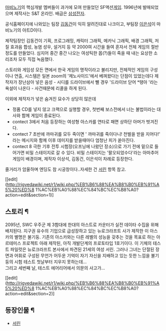 [마비노기](%EB%A7%88%EB%B9%84%EB%85%B8%EA%B8%B0.md)의 핵심개발 멤버들이 과거에 모여 만들었던
SF액션[게임](%EA%B2%8C%EC%9E%84.md). 1996년에 발매되었으며 제작사는 S&T 온라인. 배급은
[삼성전자](%EC%82%BC%EC%84%B1%EC%A0%84%EC%9E%90.md).

공식홈페이지에 나와있는 팀장 [김동건](%EA%B9%80%EB%8F%99%EA%B1%B4.md)이 익히 알려진대로 나크이고, 부팀장
[이은석](%EC%9D%B4%EC%9D%80%EC%84%9D.md)이 마비노기의 아트D이다.

제작팀장인 김동건이 기획, 프로그래밍, 캐릭터 그래픽, 메카닉 그래픽, 배경 그래픽, 저질 효과음 합성, 농염 성우, 설거지 등 약
2000여 시간을 들여 혼자서 전체 게임의 절반 정도를 만들었다. 심지어 중간 중간 나오는 여성틱한 몹(?)들이 죽을 때 내는 요상한
소리조차 모두 직접 녹음했다.

스토리와 게임성 모든 면에서 한국 게임의 명작이라고 불리지만, 전체적인 게임의 구성이나 연출, 시스템은 일본 zoom의 '제노사이드'에서
베껴왔다는 단점이 있었는데다 제작자가 장난삼아 넣은 음성 - 시디를 드라이브에서 뺄 경우 '드라이브 닫어 *탱아 '라는 욕설이 나온다 -
사건때문에 리콜을 하게 된다.

이외에 제작자가 넣은 숨겨진 묘수가 상당히 많은데

* 정품 CD를 넣지 않고 크랙으로 실행할 경우, 첫번째 보스전에서 너는 불법이라는 대사와 함께 게임이 종료된다.  
* contect 3에서 처음 등장하는 여성형 아스카를 연타로 패면 상하단 아머가 벗겨진다.  
* contect 7 초반에 까마귀를 모두 죽이면 ' 까마귀를 죽이다니! 천벌을 받을 지어다!' 라는 메시지와 함께 이후 데미지를 받을때마다 엄청난 피가 쏟아진다.  
* contect 8 극한 기후 전투 시험장(오프닝에 나왔던 장소)으로 가기 전에 밑으로 들어가면 비밀 스테이지로 갈 수 있다. 비밀 스테이지는 '팔오되었수다'라는 아마추어 게임이 배경이며, 제작자 이상석, 김동건, 이은석이 차례로 등장한다.

줄거리가 암울하며 엔딩도 참 시궁창이다..자세한 건 [서린](%EC%84%9C%EB%A6%B0.md) 항목 참고.

[[edit](http://rigvedawiki.net/r1/wiki.php/%EB%B6%88%EA%B8%B0%EB%91%A5%20%ED%8
1%AC%EB%A0%88%EC%84%BC%EC%B8%A0?action=edit&section=1)]

## 스토리 ¶

2095년, SWC 우주군 제 3함대에 한대의 아스트로 카운터가 실전 데이타 수집을 위해 배치된다. 지구권 유수의 기업으로 급성장하고 있는
뉴로크라프트 사가 제작한 이 아스카의 별명은 불기둥. 기존의 아스카와는 다른 레벨의 성능을 갖추는 것을 목표로 하는 아르테미스 프로젝트 아래
제작된, 아직 개발단계의 프로토타입 1호기이다. 이 기체의 테스트 파일럿은 뉴로크라프트 본사에서 파견된 21세의 여성 서린. 그러나 그녀는
단절된 장면과 어휘로 구성된 무언가 어두운 기억이 자기 자신을 지배하고 있는 듯한 느낌을 불기둥의 시험 테스트 첫날부터 지우지 못하는데…  
그리고 세번째 날, 테스트 에어리어에서 의문의 사고가…

  

[[edit](http://rigvedawiki.net/r1/wiki.php/%EB%B6%88%EA%B8%B0%EB%91%A5%20%ED%8
1%AC%EB%A0%88%EC%84%BC%EC%B8%A0?action=edit&section=2)]

## 등장인물 ¶

  * [서린](%EC%84%9C%EB%A6%B0.md)

